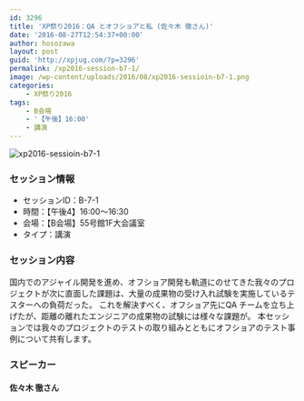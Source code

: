 ```yaml
---
id: 3296
title: 'XP祭り2016：QA とオフショアと私 (佐々木 徹さん)'
date: '2016-08-27T12:54:37+00:00'
author: hosozawa
layout: post
guid: 'http://xpjug.com/?p=3296'
permalink: /xp2016-session-b7-1/
image: /wp-content/uploads/2016/08/xp2016-sessioin-b7-1.png
categories:
    - XP祭り2016
tags:
    - B会場
    - '【午後】16:00'
    - 講演
---
```


![xp2016-sessioin-b7-1](http://xpjug.com/wp-content/uploads/2016/08/xp2016-sessioin-b7-1.png)

### セッション情報

- セッションID：B-7-1
- 時間：【午後4】16:00～16:30
- 会場：【B会場】55号館1F大会議室
- タイプ：講演

### セッション内容

国内でのアジャイル開発を進め、オフショア開発も軌道にのせてきた我々のプロジェクトが次に直面した課題は、大量の成果物の受け入れ試験を実施しているテスターへの負荷だった。 これを解決すべく、オフショア先にQA チームを立ち上げたが、距離の離れたエンジニアの成果物の試験には様々な課題が。 本セッションでは我々のプロジェクトのテストの取り組みとともにオフショアのテスト事例について共有します。

### スピーカー

#### 佐々木 徹さん